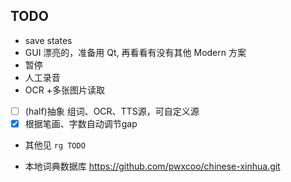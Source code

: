 ## TODO

+ save states
+ GUI 漂亮的，准备用 Qt, 再看看有没有其他 Modern 方案
+ 暂停
+ 人工录音
+ OCR +多张图片读取
+ [ ] (half)抽象 组词、OCR、TTS源，可自定义源
+ [x] 根据笔画、字数自动调节gap
+ 其他见 `rg TODO`

+ 本地词典数据库 https://github.com/pwxcoo/chinese-xinhua.git
